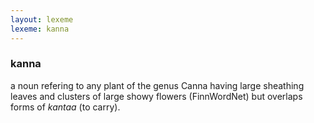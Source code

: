 ```yaml
---
layout: lexeme
lexeme: kanna
---
```


###  kanna 
a noun refering to any plant of the genus Canna having large sheathing leaves and clusters of large showy flowers (FinnWordNet) but overlaps forms of *kantaa* (to carry).

